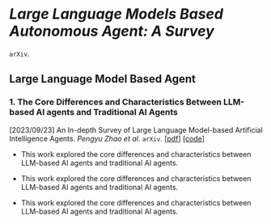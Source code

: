 # _Large Language Models Based Autonomous Agent: A Survey_

 `arXiv`.

## **Large Language Model Based Agent**

### 1. The Core Differences and Characteristics Between LLM-based AI agents and Traditional AI Agents

[2023/09/23] An In-depth Survey of Large Language Model-based Artificial Intelligence Agents. _Pengyu Zhao et al_. `arXiv`. [\[pdf\]](https://arxiv.org/pdf/2308.08239.pdf) [\[code\]](https://arxiv.org/pdf/2308.08239.pdf)
+ This work explored the core differences and characteristics between LLM-based AI agents and traditional AI agents.
- This work explored the core differences and characteristics between LLM-based AI agents and traditional AI agents.
* This work explored the core differences and characteristics between LLM-based AI agents and traditional AI agents.
